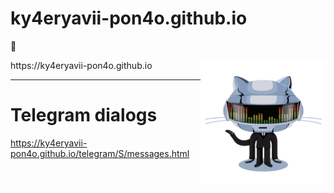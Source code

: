 # ky4eryavii-pon4o.github.io

:space_invader:

<img align='right' src='https://github.com/Ky4eryavii-Pon4o/Ky4eryavii-Pon4o/blob/master/daftpunktocat-thomas.gif' width='200"'>
https://ky4eryavii-pon4o.github.io

***

#
# Telegram dialogs
https://ky4eryavii-pon4o.github.io/telegram/S/messages.html
#
